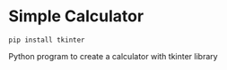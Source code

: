 # Simple Calculator
```
pip install tkinter
```

Python program to create a calculator with tkinter library
